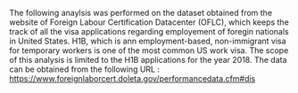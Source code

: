 The following anaylsis was performed on the dataset obtained from the website of Foreign Labour Certification Datacenter (OFLC), which keeps the track of all the visa applications regarding employement of foregin nationals in United States. H1B, which is ann employment-based, non-immigrant visa for temporary workers is one of the most common US work visa. The scope of this analysis is limited to the H1B applications for the year 2018.
The data can be obtained from the following URL : https://www.foreignlaborcert.doleta.gov/performancedata.cfm#dis
